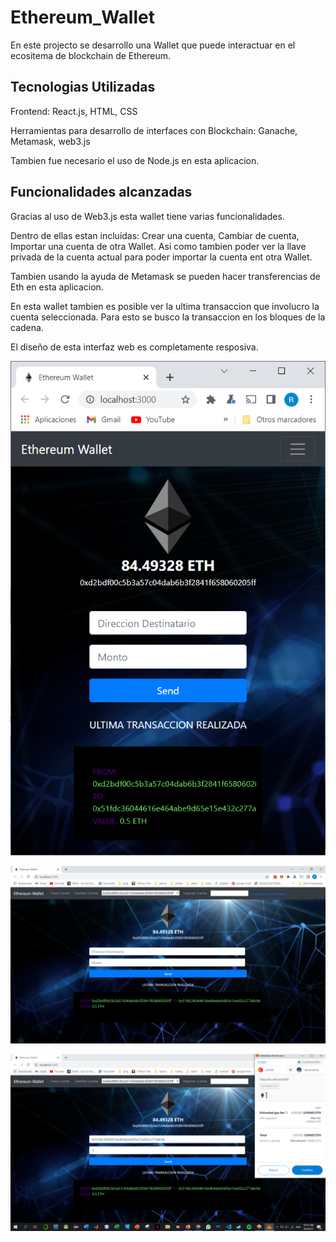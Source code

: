 # Ethereum_Wallet

En este projecto se desarrollo una Wallet que puede interactuar en el ecositema de blockchain de Ethereum.

## Tecnologias Utilizadas

Frontend: React.js, HTML, CSS

Herramientas para desarrollo de interfaces con Blockchain: Ganache, Metamask, web3.js

Tambien fue necesario el uso de Node.js en esta aplicacion.

## Funcionalidades alcanzadas

Gracias al uso de Web3.js esta wallet tiene varias funcionalidades.

Dentro de ellas estan incluidas: Crear una cuenta, Cambiar de cuenta, Importar una cuenta de otra Wallet. Asi como tambien poder ver la llave privada de la cuenta actual para poder importar la cuenta ent otra Wallet.

Tambien usando la ayuda de Metamask se pueden hacer transferencias de Eth en esta aplicacion.

En esta wallet tambien es posible ver la ultima transaccion que involucro la cuenta seleccionada. Para esto se busco la transaccion en los bloques de la cadena.

El diseño de esta interfaz web es completamente resposiva.

![Ethereum_Wallet](/imgs/1b.PNG)

![Ethereum_Wallet](/imgs/2b.PNG)

![Ethereum_Wallet](/imgs/3b.PNG)
